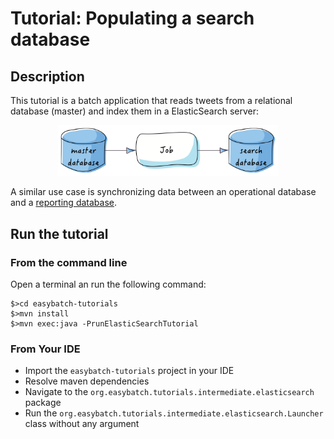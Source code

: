 # Tutorial: Populating a search database

## Description

This tutorial is a batch application that reads tweets from a relational database (master) and index them in a ElasticSearch server:

<div align="center">
    <img src="db-to-db.png" alt="db-to-db" style="width:70%;height:70%;">
</div>

A similar use case is synchronizing data between an operational database and a [reporting database](http://martinfowler.com/bliki/ReportingDatabase.html).

## Run the tutorial

### From the command line

Open a terminal an run the following command:

```
$>cd easybatch-tutorials
$>mvn install
$>mvn exec:java -PrunElasticSearchTutorial
```

### From Your IDE

* Import the `easybatch-tutorials` project in your IDE
* Resolve maven dependencies
* Navigate to the `org.easybatch.tutorials.intermediate.elasticsearch` package
* Run the `org.easybatch.tutorials.intermediate.elasticsearch.Launcher` class without any argument
